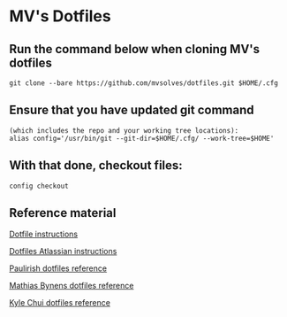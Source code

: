 # MV's Dotfiles

## Run the command below when cloning MV's dotfiles
```
git clone --bare https://github.com/mvsolves/dotfiles.git $HOME/.cfg
```

## Ensure that you have updated git command
```
(which includes the repo and your working tree locations):
alias config='/usr/bin/git --git-dir=$HOME/.cfg/ --work-tree=$HOME'
```
## With that done, checkout files:
```
config checkout
```
## Reference material
[Dotfile instructions](https://www.paultman.com/git-for-dotfile-configs/)

[Dotfiles Atlassian instructions](https://www.atlassian.com/git/tutorials/dotfiles)

[Paulirish dotfiles reference](https://github.com/paulirish/dotfiles)

[Mathias Bynens dotfiles reference](https://github.com/mathiasbynens/dotfiles)

[Kyle Chui dotfiles reference](https://github.com/kylechui/dotfiles)


